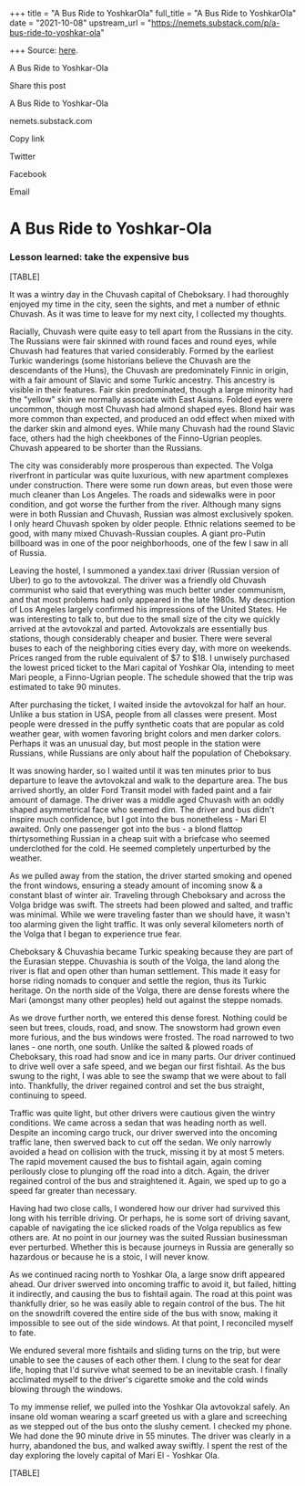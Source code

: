 +++
title = "A Bus Ride to YoshkarOla"
full_title = "A Bus Ride to YoshkarOla"
date = "2021-10-08"
upstream_url = "https://nemets.substack.com/p/a-bus-ride-to-yoshkar-ola"

+++
Source: [here](https://nemets.substack.com/p/a-bus-ride-to-yoshkar-ola).

A Bus Ride to Yoshkar-Ola



Share this post

A Bus Ride to Yoshkar-Ola

nemets.substack.com

Copy link

Twitter

Facebook

Email

# A Bus Ride to Yoshkar-Ola

### Lesson learned: take the expensive bus

[TABLE]

It was a wintry day in the Chuvash capital of Cheboksary. I had
thoroughly enjoyed my time in the city, seen the sights, and met a
number of ethnic Chuvash. As it was time to leave for my next city, I
collected my thoughts.  
  
Racially, Chuvash were quite easy to tell apart from the Russians in the
city. The Russians were fair skinned with round faces and round eyes,
while Chuvash had features that varied considerably. Formed by the
earliest Turkic wanderings (some historians believe the Chuvash are the
descendants of the Huns), the Chuvash are predominately Finnic in
origin, with a fair amount of Slavic and some Turkic ancestry. This
ancestry is visible in their features. Fair skin predominated, though a
large minority had the "yellow" skin we normally associate with East
Asians. Folded eyes were uncommon, though most Chuvash had almond shaped
eyes. Blond hair was more common than expected, and produced an odd
effect when mixed with the darker skin and almond eyes. While many
Chuvash had the round Slavic face, others had the high cheekbones of the
Finno-Ugrian peoples. Chuvash appeared to be shorter than the
Russians.  
  
The city was considerably more prosperous than expected. The Volga
riverfront in particular was quite luxurious, with new apartment
complexes under construction. There were some run down areas, but even
those were much cleaner than Los Angeles. The roads and sidewalks were
in poor condition, and got worse the further from the river. Although
many signs were in both Russian and Chuvash, Russian was almost
exclusively spoken. I only heard Chuvash spoken by older people. Ethnic
relations seemed to be good, with many mixed Chuvash-Russian couples. A
giant pro-Putin billboard was in one of the poor neighborhoods, one of
the few I saw in all of Russia.  
  
Leaving the hostel, I summoned a yandex.taxi driver (Russian version of
Uber) to go to the avtovokzal. The driver was a friendly old Chuvash
communist who said that everything was much better under communism, and
that most problems had only appeared in the late 1980s. My description
of Los Angeles largely confirmed his impressions of the United States.
He was interesting to talk to, but due to the small size of the city we
quickly arrived at the avtovokzal and parted. Avtovokzals are
essentially bus stations, though considerably cheaper and busier. There
were several buses to each of the neighboring cities every day, with
more on weekends. Prices ranged from the ruble equivalent of $7 to $18.
I unwisely purchased the lowest priced ticket to the Mari capital of
Yoshkar Ola, intending to meet Mari people, a Finno-Ugrian people. The
schedule showed that the trip was estimated to take 90 minutes.  
  
After purchasing the ticket, I waited inside the avtovokzal for half an
hour. Unlike a bus station in USA, people from all classes were present.
Most people were dressed in the puffy synthetic coats that are popular
as cold weather gear, with women favoring bright colors and men darker
colors. Perhaps it was an unusual day, but most people in the station
were Russians, while Russians are only about half the population of
Cheboksary.  
  
It was snowing harder, so I waited until it was ten minutes prior to bus
departure to leave the avtovokzal and walk to the departure area. The
bus arrived shortly, an older Ford Transit model with faded paint and a
fair amount of damage. The driver was a middle aged Chuvash with an
oddly shaped asymmetrical face who seemed dim. The driver and bus didn't
inspire much confidence, but I got into the bus nonetheless - Mari El
awaited. Only one passenger got into the bus - a blond flattop
thirtysomething Russian in a cheap suit with a briefcase who seemed
underclothed for the cold. He seemed completely unperturbed by the
weather.  
  
As we pulled away from the station, the driver started smoking and
opened the front windows, ensuring a steady amount of incoming snow & a
constant blast of winter air. Traveling through Cheboksary and across
the Volga bridge was swift. The streets had been plowed and salted, and
traffic was minimal. While we were traveling faster than we should have,
it wasn't too alarming given the light traffic. It was only several
kilometers north of the Volga that I began to experience true fear.  
  
Cheboksary & Chuvashia became Turkic speaking because they are part of
the Eurasian steppe. Chuvashia is south of the Volga, the land along the
river is flat and open other than human settlement. This made it easy
for horse riding nomads to conquer and settle the region, thus its
Turkic heritage. On the north side of the Volga, there are dense forests
where the Mari (amongst many other peoples) held out against the steppe
nomads.  
  
As we drove further north, we entered this dense forest. Nothing could
be seen but trees, clouds, road, and snow. The snowstorm had grown even
more furious, and the bus windows were frosted. The road narrowed to two
lanes - one north, one south. Unlike the salted & plowed roads of
Cheboksary, this road had snow and ice in many parts. Our driver
continued to drive well over a safe speed, and we began our first
fishtail. As the bus swung to the right, I was able to see the swamp
that we were about to fall into. Thankfully, the driver regained control
and set the bus straight, continuing to speed.  
  
Traffic was quite light, but other drivers were cautious given the
wintry conditions. We came across a sedan that was heading north as
well. Despite an incoming cargo truck, our driver swerved into the
oncoming traffic lane, then swerved back to cut off the sedan. We only
narrowly avoided a head on collision with the truck, missing it by at
most 5 meters. The rapid movement caused the bus to fishtail again,
again coming perilously close to plunging off the road into a ditch.
Again, the driver regained control of the bus and straightened it.
Again, we sped up to go a speed far greater than necessary.  
  
Having had two close calls, I wondered how our driver had survived this
long with his terrible driving. Or perhaps, he is some sort of driving
savant, capable of navigating the ice slicked roads of the Volga
republics as few others are. At no point in our journey was the suited
Russian businessman ever perturbed. Whether this is because journeys in
Russia are generally so hazardous or because he is a stoic, I will never
know.  
  
As we continued racing north to Yoshkar Ola, a large snow drift appeared
ahead. Our driver swerved into oncoming traffic to avoid it, but failed,
hitting it indirectly, and causing the bus to fishtail again. The road
at this point was thankfully drier, so he was easily able to regain
control of the bus. The hit on the snowdrift covered the entire side of
the bus with snow, making it impossible to see out of the side windows.
At that point, I reconciled myself to fate.  
  
We endured several more fishtails and sliding turns on the trip, but
were unable to see the causes of each other them. I clung to the seat
for dear life, hoping that I'd survive what seemed to be an inevitable
crash. I finally acclimated myself to the driver's cigarette smoke and
the cold winds blowing through the windows.  
  
To my immense relief, we pulled into the Yoshkar Ola avtovokzal safely.
An insane old woman wearing a scarf greeted us with a glare and
screeching as we stepped out of the bus onto the slushy cement. I
checked my phone. We had done the 90 minute drive in 55 minutes. The
driver was clearly in a hurry, abandoned the bus, and walked away
swiftly. I spent the rest of the day exploring the lovely capital of
Mari El - Yoshkar Ola.

[TABLE]

